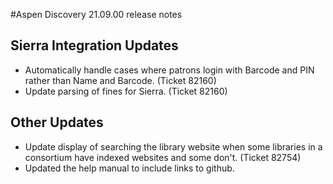 #Aspen Discovery 21.09.00 release notes

## Sierra Integration Updates
- Automatically handle cases where patrons login with Barcode and PIN rather than Name and Barcode. (Ticket 82160)
- Update parsing of fines for Sierra. (Ticket 82160)

## Other Updates
- Update display of searching the library website when some libraries in a consortium have indexed websites and some don't. (Ticket 82754)
- Updated the help manual to include links to github. 